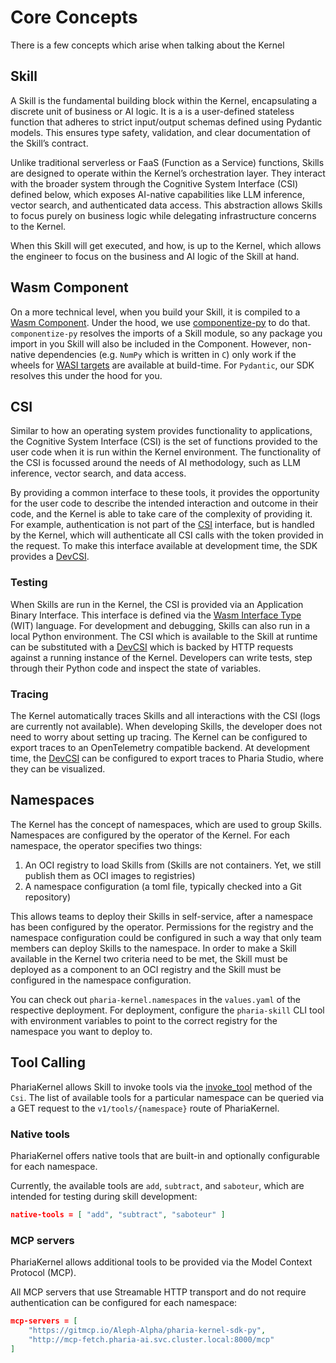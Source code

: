 # Core Concepts

There is a few concepts which arise when talking about the Kernel

## Skill

A Skill is the fundamental building block within the Kernel, encapsulating a discrete unit of business or AI logic. It is a is a user-defined stateless function that adheres to strict input/output schemas defined using Pydantic models. This ensures type safety, validation, and clear documentation of the Skill’s contract.

Unlike traditional serverless or FaaS (Function as a Service) functions, Skills are designed to operate within the Kernel’s orchestration layer. They interact with the broader system through the Cognitive System Interface (CSI) defined below, which exposes AI-native capabilities like LLM inference, vector search, and authenticated data access. This abstraction allows Skills to focus purely on business logic while delegating infrastructure concerns to the Kernel.

When this Skill will get executed, and how, is up to the Kernel, which allows the engineer to focus on the business and AI logic of the Skill at hand.

## Wasm Component

On a more technical level, when you build your Skill, it is compiled to a [Wasm Component](https://component-model.bytecodealliance.org/).
Under the hood, we use [componentize-py](https://github.com/bytecodealliance/componentize-py?tab=readme-ov-file#known-limitations) to do that.
`componentize-py` resolves the imports of a Skill module, so any package you import in you Skill will also be included in the Component.
However, non-native dependencies (e.g. `NumPy` which is written in `C`) only work if the wheels for [WASI targets](https://github.com/benbrandt/wasi-wheels) are available at build-time. For `Pydantic`, our SDK resolves this under the hood for you.

## CSI

Similar to how an operating system provides functionality to applications, the Cognitive System Interface (CSI) is the set of functions provided to the user code when it is run within the Kernel environment.
The functionality of the CSI is focussed around the needs of AI methodology, such as LLM inference, vector search, and data access.

By providing a common interface to these tools, it provides the opportunity for the user code to describe the intended interaction and outcome in their code, and the Kernel is able to take care of the complexity of providing it.
For example, authentication is not part of the [CSI](https://pharia-skill.readthedocs.io/en/latest/references.html#pharia_skill.Csi) interface, but is handled by the Kernel, which will authenticate all CSI calls with the token provided in the request.
To make this interface available at development time, the SDK provides a [DevCSI](https://pharia-skill.readthedocs.io/en/latest/references.html#pharia_skill.testing.DevCsi).

### Testing

When Skills are run in the Kernel, the CSI is provided via an Application Binary Interface. This interface is defined via the [Wasm Interface Type](https://component-model.bytecodealliance.org/design/wit.html) (WIT) language.
For development and debugging, Skills can also run in a local Python environment. The CSI which is available to the Skill at runtime can be substituted with a [DevCSI](https://pharia-skill.readthedocs.io/en/latest/references.html#pharia_skill.testing.DevCsi) which is backed by HTTP requests against a running instance of the Kernel.
Developers can write tests, step through their Python code and inspect the state of variables.

### Tracing

The Kernel automatically traces Skills and all interactions with the CSI (logs are currently not available). When developing Skills, the developer does not need to worry about setting up tracing.
The Kernel can be configured to export traces to an OpenTelemetry compatible backend. At development time, the [DevCSI](https://pharia-skill.readthedocs.io/en/latest/references.html#pharia_skill.testing.DevCsi) can be configured to export traces to Pharia Studio, where they can be visualized.

## Namespaces

The Kernel has the concept of namespaces, which are used to group Skills. Namespaces are configured by the operator of the Kernel.
For each namespace, the operator specifies two things:

1. An OCI registry to load Skills from (Skills are not containers. Yet, we still publish them as OCI images to registries)
2. A namespace configuration (a toml file, typically checked into a Git repository)

This allows teams to deploy their Skills in self-service, after a namespace has been configured by the operator.
Permissions for the registry and the namespace configuration could be configured in such a way that only team members can deploy Skills to the namespace.
In order to make a Skill available in the Kernel two criteria need to be met, the Skill must be deployed as a component to an OCI registry and the Skill must be configured in the namespace configuration.

You can check out `pharia-kernel.namespaces` in the `values.yaml` of the respective deployment. For deployment, configure the `pharia-skill` CLI tool with environment variables to point to the correct registry for the namespace you want to deploy to.

## Tool Calling

PhariaKernel allows Skill to invoke tools via the [invoke_tool](https://pharia-skill.readthedocs.io/en/latest/_modules/pharia_skill/csi/csi.html#Csi.invoke_tool) method of the `Csi`.
The list of available tools for a particular namespace can be queried via a GET request to the `v1/tools/{namespace}` route of PhariaKernel.

### Native tools

PhariaKernel offers native tools that are built-in and optionally configurable for each namespace.

Currently, the available tools are `add`, `subtract`, and `saboteur`, which are intended for testing during skill development:

```json
native-tools = [ "add", "subtract", "saboteur" ]
```

### MCP servers

PhariaKernel allows additional tools to be provided via the Model Context Protocol (MCP).

All MCP servers that use Streamable HTTP transport and do not require authentication can be configured for each namespace:

```json
mcp-servers = [
    "https://gitmcp.io/Aleph-Alpha/pharia-kernel-sdk-py",
    "http://mcp-fetch.pharia-ai.svc.cluster.local:8000/mcp"
]
```